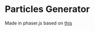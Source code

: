# Particles Generator

Made in phaser.js
based on [this](http://www.freeactionscript.com/2008/12/weapon-lightning-gun-effect/) 
